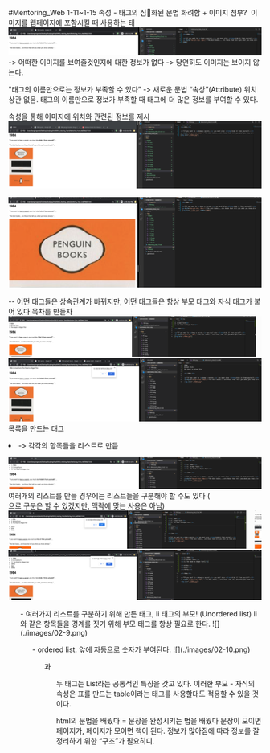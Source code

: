 #Mentoring_Web
1-11~1-15
속성 - 태그의 심화된 문법
화려함 + 이미지 첨부?
<img>  이미지를 웹페이지에 포함시킬 때 사용하는 태
![](./images/02-1.png)
-> 어떠한 이미지를 뵤여줄것인지에 대한 정보가 없다 -> 당연히도 이미지는 보이지 않는다.

"태그의 이름만으로는 정보가 부족할 수 있다”
-> 새로운 문법 “속상”(Attribute)
위치 상관 없음. 태그의 이름만으로 정보가 부족할 때 태그에 더 많은 정보를 부여할 수 있다.

속성을 통해 이미지에 위치와 관련된 정보를 제시
![](./images/02-2.png)

![](./images/02-3.png)


<parent> <child>
	-- 어떤 태그들은 상속관계가 바뀌지만, 어떤 태그들은 항상 부모 태그와 자식 태그가 붙어 있다
목차를 만들자
![](./images/02-4.png)
![](./images/02-5.png)
목록을 만드는 태그 <li> -> 각각의 항목들을 리스트로 만듬

![](./images/02-6.png)
여러개의 리스트를 만들 경우에는 리스트들을 구분해야 할 수도 있다 (<br>으로 구분은 할 수 있겠지만, 맥락에 맞는 사용은 아님)
![](./images/02-7.png)
![](./images/02-8.png)

<ul> - 여러가지 리스트를 구분하기 위해 만든 태그, li 태그의 부모! (Unordered list)
li와 같은 항목들을 경계를 짓기 위해 부모 태그를 항상 필요로 한다.
![](./images/02-9.png)

<ol> - ordered list. 앞에 자동으로 숫자가 부여된다.
![](./images/02-10.png)

<ol>과 <ul>두 태그는 List라는 공통적인 특징을 갖고 있다.
이러한 부모 - 자식의 속성은 표를 만드는 table이라는 태그를 사용할대도 적용할 수 있을 것이다.

html의 문법을 배웠다 = 문장을 완성시키는 법을 배웠다
문장이 모이면 페이지가, 페이지가 모이면 책이 된다. 정보가 많아짐에 따라 정보를 잘 정리하기 위한 “구조”가 필요히디.
<title> - 홈페이지의 제목을 표기하기 위한 태그
![](./images/02-11.png)

한국어로 입력했을 때 출력되는 글자가 다를 수 없다 -> 컴퓨터는 0과 1로 데이터를 저장하는데, 이 0과 1을 어떻게 저장할 것인지에 대한 여러가지 규격이 존재하는데, 이를 맞추지 않으면 문자가 깨질 수 있다. 이를 웹브라우저가 페이지를 열때도 같은 규격으로 열기 위해서는 웹브라우저에 이에 대한 정보를 제공해야 한다
<meta> -> 웹브라우저에 정보를 제공하기 위한 태그
charset -> 문자의 규칙을 지정하는 것. Utf-8로 문서를 읽으라고 제시하는 것
![](./images/02-12.png) 윗 부분의 코드들은 본문을 설명하기 위함, 아랫부분의 코드가 “본문”
-> 본문과 본문을 설명하기 위한 부분들을 분리하기 위한 태그가 약속되어 
있다
<body> -> 본문을 묶기 위해 설정한 태그. “약속”
<head> -> 본문(<body>)을 설명하기 위해 설정하는 태그
![](./images/02-13.png)
모든 html 태그는 body와 head 태그 아래에 놓여야 하고, html 태그가 그 위에 사용되어야 한다.
<!dotype html> - 문서 타입을 html로 지정
전세계의 거의 모든 홈페이지들이 이러한 구조로 이루어져 있을 것이다

"링크" -> 정보를 연결해준다. 검색 엔진들을 돌아갈 수 있게 하는 원동력, HyperText의 의미.
<a> - anchor. "링크”를 위해 사용하는 태그. 
![](./images/02-14.png)
a 태그만으로는 정보가 부족 -> 앵커를 내리기 위한 링크를 제시해야한다
href 속성 -> 연결 될 링크를 제시한다.
![](./images/02-15.png)
html specification -> w3c에서 제시하는 미래의 웹에 대한 “권고안”, html에서 사용되는 모든 태그에 대한 설명들이 제시되어 있다.
target -> 어떤 창에 띄울 것인가에 대한 속성 / title -> 툴팁에 정보 표시
![](./images/02-16.png)
링크는 서로 연관된 웹페이지들을 결합해 하나의 “책”으로 연결한다는 점에서 실로 비유할 수 있을 것.
제목 - 인덱스. 웰컴 페이지가 나올것
목차를 누르면 각 목차에 맞는 웹사이트가 연결되도록.

하이퍼링크 작성, 목차에 따른 웹페이지 생성


![](./images/02-17.png)
2.html


![](./images/02-18.png)
3.html
![](./images/02-19.png)
index.html
어쨌거나 웹사이트가 완성되었다.